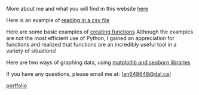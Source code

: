 
More about me and what you will find in this website [here](https://github.com/an648648/portfolio.github.io/blob/main/background.md)

Here is an example of [reading in a csv file](https://github.com/an648648/portfolio.github.io/blob/main/reading_in_a_file.ipynb)

Here are some basic examples of [creating functions](https://github.com/an648648/portfolio.github.io/blob/main/creating_functions.ipynb) 
Although the examples are not the most efficient use of Python, I gained an appreciation for functions and realized that functions are an incredibly useful tool in a variety of situations! 

Here are two ways of graphing data, using [matplotlib and seaborn libraries](Portfolio_work.md)

If you have any questions, please email me at:
[an648648@dal.ca]

[portfolio](Portfolio_work.md)

